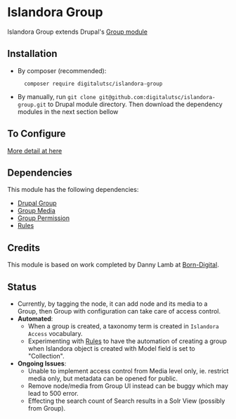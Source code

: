# Islandora Group

Islandora Group extends Drupal's [Group module](https://www.drupal.org/project/group)

## Installation

- By composer (recommended):
  ````
    composer require digitalutsc/islandora-group
  ````

- By manually, run `git clone git@github.com:digitalutsc/islandora-group.git` to Drupal module directory. Then download the dependency modules in the next section bellow

## To Configure

[More detail at here](https://docs.google.com/document/d/1fy2KyjlURBpseLbwqspD3Yv5iFPpv1HQF_qKClV7zso/edit?usp=sharing)

## Dependencies
This module has the following dependencies:
- [Drupal Group](https://www.drupal.org/project/group)
- [Group Media](https://www.drupal.org/project/groupmedia)
- [Group Permission](https://www.drupal.org/project/group_permissions)
- [Rules](https://www.drupal.org/project/rules)

## Credits
This module is based on work completed by Danny Lamb at [Born-Digital](https://www.born-digital.com/).

## Status

- Currently, by tagging the node, it can add node and its media to a Group, then Group with configuration can take care of access control. 
- **Automated**: 
  - When a group is created, a taxonomy term is created in `Islandora Access` vocabulary. 
  - Experimenting with [Rules](https://www.drupal.org/project/rules) to have the automation of creating a group when Islandora object is created with Model field is set to "Collection".
- **Ongoing Issues**: 
  - Unable to implement access control from Media level only, ie. restrict media only, but metadata can be opened for public. 
  - Remove node/media from Group UI instead can be buggy which may lead to 500 error.  
  - Effecting the search count of Search results in a Solr View (possibly from Group). 
